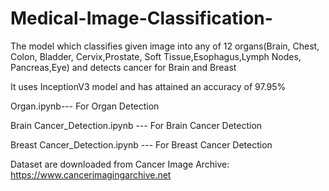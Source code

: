 # Medical-Image-Classification-
The model which classifies given image into any of 12 organs(Brain, Chest, Colon, Bladder, Cervix,Prostate, Soft Tissue,Esophagus,Lymph Nodes, Pancreas,Eye) and detects cancer for Brain and Breast

It uses InceptionV3 model and has attained an accuracy of 97.95%

Organ.ipynb--- For Organ Detection

Brain Cancer_Detection.ipynb --- For Brain Cancer Detection

Breast Cancer_Detection.ipynb --- For Breast Cancer Detection

Dataset are downloaded from Cancer Image Archive: https://www.cancerimagingarchive.net
